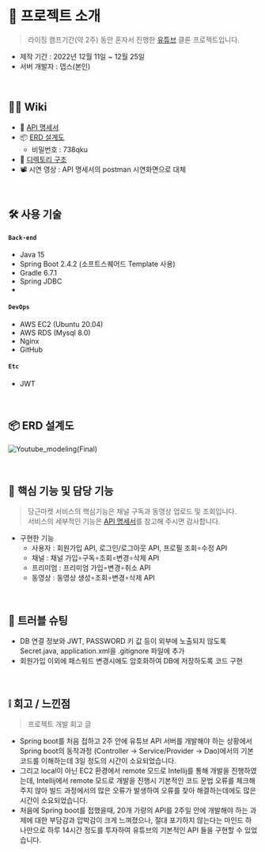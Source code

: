 # 📝 프로젝트 소개
>라이징 캠프기간(약 2주) 동안 혼자서 진행한 [유튜브](https://www.youtube.com/) 클론 프로젝트입니다.  
- 제작 기간 : 2022년 12월 11일 ~ 12월 25일  
- 서버 개발자 : 뎁스(본인)

</br>

## 💁‍♂️ Wiki
- 📰 [API 명세서](https://docs.google.com/spreadsheets/d/1JuW5yt8tvZ3sx_hiWTesqtDn_ihmU_4J/edit#gid=514363059 )
- 📦 [ERD 설계도](https://aquerytool.com/aquerymain/index/?rurl=f9df6444-acbe-4991-a7d8-c5f6fd088abd)    
    - 비밀번호 : 738qku    
- 📁 [디렉토리 구조](https://github.com/gusdn7142/Youtube_Clone_Server/wiki/%F0%9F%93%81-Directory-Structure)
- 📽 시연 영상 : API 명세서의 postman 시연화면으로 대체


</br>

## 🛠 사용 기술
#### `Back-end`
  - Java 15
  - Spring Boot 2.4.2 (소프트스퀘어드 Template 사용)
  - Gradle 6.7.1
  - Spring JDBC 
  - 
#### `DevOps`  
  - AWS EC2 (Ubuntu 20.04)  
  - AWS RDS (Mysql 8.0)
  - Nginx
  - GitHub
#### `Etc`  
  - JWT

</br>

## 📦 ERD 설계도
![Youtube_modeling(Final)](https://user-images.githubusercontent.com/62496215/157594667-bdfef997-3913-4eb5-bda8-f696f0c790a7.png)
</br>

</br>


## 🔎 핵심 기능 및 담당 기능
>당근마켓 서비스의 핵심기능은 채널 구독과 동영상 업로드 및 조회입니다.  
>서비스의 세부적인 기능은 [API 명세서](https://docs.google.com/spreadsheets/d/1JuW5yt8tvZ3sx_hiWTesqtDn_ihmU_4J/edit#gid=514363059)를 참고해 주시면 감사합니다.   
- 구현한 기능  
    - 사용자 : 회원가입 API, 로그인/로그아웃 API, 프로필 조회∘수정 API
    - 채널 : 채널 가입∘구독∘조회∘변경∘삭제 API
    - 프리미엄 : 프리미엄 가입∘변경∘취소 API
    - 동영상 : 동영상 생성∘조회∘변경∘삭제 API   

</br>


## 🌟 트러블 슈팅
- DB 연결 정보와 JWT, PASSWORD 키 값 등이 외부에 노출되지 않도록 Secret.java, application.xml을 .gitignore 파일에 추가
- 회원가입 이외에 패스워드 변경시에도 암호화하여 DB에 저장하도록 코드 구현

</br>


## ❕ 회고 / 느낀점
>프로젝트 개발 회고 글   
- Spring boot를 처음 접하고 2주 안에 유튜브 API 서버를 개발해야 하는 상황에서 Spring boot의 동작과정 (Controller -> Service/Provider -> Dao)에서의 기본 코드를 이해하는데 3일 정도의 시간이 소요되었습니다.
- 그리고 local이 아닌 EC2 환경에서 remote 모드로 Intellij를 통해 개발을 진행하였는데, Intellij에서 remote 모드로 개발을 진행시 기본적인 코드 문법 오류를 체크해 주지 않아 빌드 과정에서의 많은 오류가 발생하여 오류를 찾아 해결하는데에도 많은 시간이 소요되었습니다.
- 처음에 Spring boot를 접했을때, 20개 가량의 API를 2주일 안에 개발해야 하는 과제에 대한 부담감과 압박감이 크게 느껴졌으나, 절대 포기하지 않는다는 마인드 하나만으로 하루 14시간 정도를 투자하여 유튜브의 기본적인 API 들을 구현할 수 있었습니다.




 
